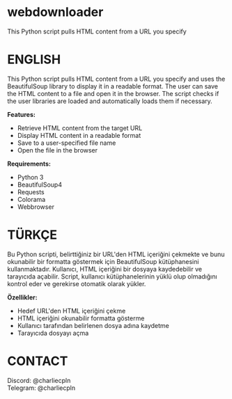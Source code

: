 # webdownloader
This Python script pulls HTML content from a URL you specify

# ENGLISH
This Python script pulls HTML content from a URL you specify and uses the BeautifulSoup library to display it in a readable format. The user can save the HTML content to a file and open it in the browser. The script checks if the user libraries are loaded and automatically loads them if necessary.  

**Features:**

- Retrieve HTML content from the target URL
- Display HTML content in a readable format
- Save to a user-specified file name
- Open the file in the browser

**Requirements:**

- Python 3
- BeautifulSoup4
- Requests
- Colorama
- Webbrowser

# TÜRKÇE
Bu Python scripti, belirttiğiniz bir URL'den HTML içeriğini çekmekte ve bunu okunabilir bir formatta göstermek için BeautifulSoup kütüphanesini kullanmaktadır. Kullanıcı, HTML içeriğini bir dosyaya kaydedebilir ve tarayıcıda açabilir. Script, kullanıcı kütüphanelerinin yüklü olup olmadığını kontrol eder ve gerekirse otomatik olarak yükler.

**Özellikler:**
- Hedef URL'den HTML içeriğini çekme
- HTML içeriğini okunabilir formatta gösterme
- Kullanıcı tarafından belirlenen dosya adına kaydetme
- Tarayıcıda dosyayı açma

# CONTACT
Discord: @charliecpln  
Telegram: @charliecpln  
